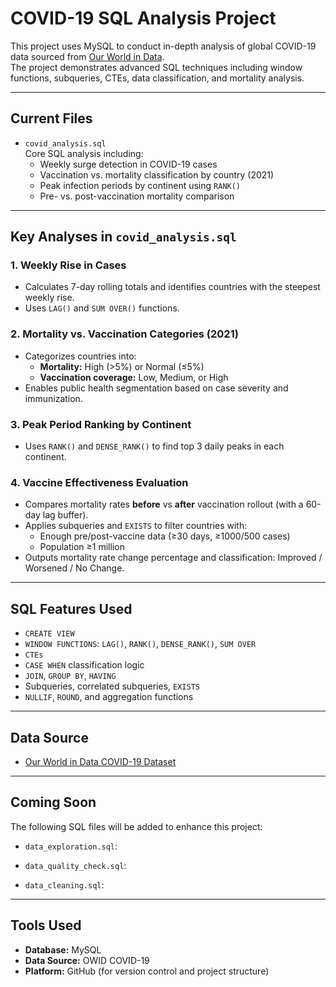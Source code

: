 # COVID-19 SQL Analysis Project

This project uses MySQL to conduct in-depth analysis of global COVID-19 data sourced from [Our World in Data](https://ourworldindata.org/coronavirus).  
The project demonstrates advanced SQL techniques including window functions, subqueries, CTEs, data classification, and mortality analysis.

---

## Current Files

- `covid_analysis.sql`  
  Core SQL analysis including:
  - Weekly surge detection in COVID-19 cases
  - Vaccination vs. mortality classification by country (2021)
  - Peak infection periods by continent using `RANK()`
  - Pre- vs. post-vaccination mortality comparison

---

## Key Analyses in `covid_analysis.sql`

### 1. Weekly Rise in Cases
- Calculates 7-day rolling totals and identifies countries with the steepest weekly rise.
- Uses `LAG()` and `SUM OVER()` functions.

### 2. Mortality vs. Vaccination Categories (2021)
- Categorizes countries into:
  - **Mortality:** High (>5%) or Normal (≤5%)
  - **Vaccination coverage:** Low, Medium, or High
- Enables public health segmentation based on case severity and immunization.

### 3. Peak Period Ranking by Continent
- Uses `RANK()` and `DENSE_RANK()` to find top 3 daily peaks in each continent.

### 4. Vaccine Effectiveness Evaluation
- Compares mortality rates **before** vs **after** vaccination rollout (with a 60-day lag buffer).
- Applies subqueries and `EXISTS` to filter countries with:
  - Enough pre/post-vaccine data (≥30 days, ≥1000/500 cases)
  - Population ≥1 million
- Outputs mortality rate change percentage and classification: Improved / Worsened / No Change.

---

## SQL Features Used

- `CREATE VIEW`
- `WINDOW FUNCTIONS`: `LAG()`, `RANK()`, `DENSE_RANK()`, `SUM OVER`
- `CTEs`
- `CASE WHEN` classification logic
- `JOIN`, `GROUP BY`, `HAVING`
- Subqueries, correlated subqueries, `EXISTS`
- `NULLIF`, `ROUND`, and aggregation functions

---

## Data Source

- [Our World in Data COVID-19 Dataset](https://ourworldindata.org/covid-cases)

---

## Coming Soon

The following SQL files will be added to enhance this project:

- `data_exploration.sql`:  

- `data_quality_check.sql`:  

- `data_cleaning.sql`:  

---

## Tools Used

- **Database:** MySQL 
- **Data Source:** OWID COVID-19  
- **Platform:** GitHub (for version control and project structure)

